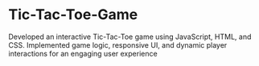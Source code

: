 # Tic-Tac-Toe-Game
 Developed an interactive Tic-Tac-Toe game using JavaScript, HTML, and CSS. Implemented game logic, responsive UI, and dynamic player interactions for an engaging user experience
